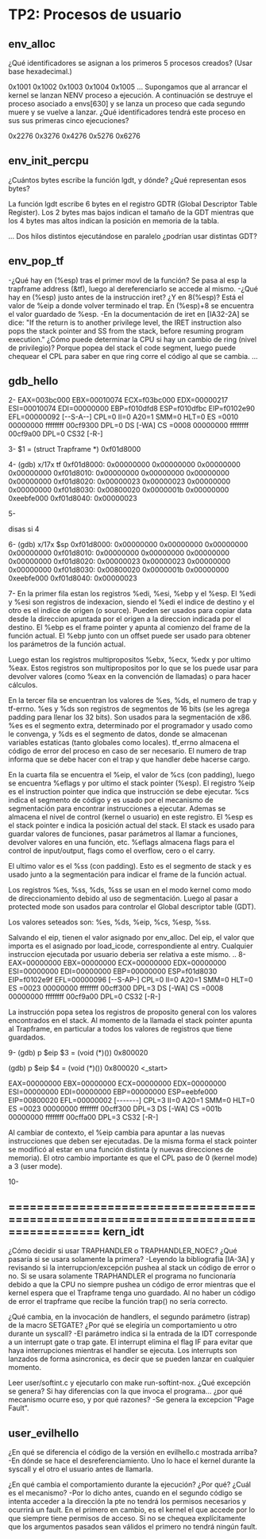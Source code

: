 TP2: Procesos de usuario
========================

env_alloc
---------
¿Qué identificadores se asignan a los primeros 5 procesos creados? (Usar base hexadecimal.)

0x1001
0x1002
0x1003
0x1004
0x1005
...
Supongamos que al arrancar el kernel se lanzan NENV proceso a ejecución. A continuación se destruye el proceso asociado a envs[630] y se lanza un proceso que cada segundo muere y se vuelve a lanzar. ¿Qué identificadores tendrá este proceso en sus sus primeras cinco ejecuciones?

0x2276
0x3276
0x4276
0x5276
0x6276



env_init_percpu
---------------
¿Cuántos bytes escribe la función lgdt, y dónde?
¿Qué representan esos bytes?

La función lgdt escribe 6 bytes en el registro GDTR (Global Descriptor Table Register).
Los 2 bytes mas bajos indican el tamaño de la GDT mientras que los 4 bytes mas altos indican la posición en memoria de la tabla.

...
Dos hilos distintos ejecutándose en paralelo ¿podrían usar distintas GDT?





env_pop_tf
----------
-¿Qué hay en (%esp) tras el primer movl de la función?
Se pasa al esp la trapframe address (&tf), luego al dereferenciarlo se accede al mismo.
-¿Qué hay en (%esp) justo antes de la instrucción iret? ¿Y en 8(%esp)?
Está el valor de %eip a donde volver terminado el trap. En (%esp)+8 se encuentra el valor guardado de %esp. 
-En la documentación de iret en [IA32-2A] se dice: "If the return is to another privilege level, the IRET instruction also pops the stack pointer and SS from the stack, before resuming program execution."
¿Cómo puede determinar la CPU si hay un cambio de ring (nivel de privilegio)?
Porque popea del stack el code segment, luego puede chequear el CPL para saber en que ring corre el código al que se cambia.
...


gdb_hello
---------
2-
EAX=003bc000 EBX=00010074 ECX=f03bc000 EDX=00000217
ESI=00010074 EDI=00000000 EBP=f010dfd8 ESP=f010dfbc
EIP=f0102e90 EFL=00000092 [--S-A--] CPL=0 II=0 A20=1 SMM=0 HLT=0
ES =0010 00000000 ffffffff 00cf9300 DPL=0 DS   [-WA]
CS =0008 00000000 ffffffff 00cf9a00 DPL=0 CS32 [-R-]

3-
$1 = (struct Trapframe *) 0xf01d8000

4-
(gdb) x/17x tf
0xf01d8000:	0x00000000	0x00000000	0x00000000	0x00000000
0xf01d8010:	0x00000000	0x00000000	0x00000000	0x00000000
0xf01d8020:	0x00000023	0x00000023	0x00000000	0x00000000
0xf01d8030:	0x00800020	0x0000001b	0x00000000	0xeebfe000
0xf01d8040:	0x00000023

5-

disas
si 4

6-
(gdb) x/17x $sp
0xf01d8000:	0x00000000	0x00000000	0x00000000	0x00000000
0xf01d8010:	0x00000000	0x00000000	0x00000000	0x00000000
0xf01d8020:	0x00000023	0x00000023	0x00000000	0x00000000
0xf01d8030:	0x00800020	0x0000001b	0x00000000	0xeebfe000
0xf01d8040:	0x00000023

7-
En la primer fila estan los registros %edi, %esi, %ebp y el %esp. El %edi y %esi son registros de indexacion, siendo el %edi el indice de destino y el otro es el indice de origen (o source). Pueden ser usados para copiar data desde la direccion apuntada por el origen a la direccion indicada por el destino. El %ebp es el frame pointer y apunta al comienzo del frame de la función actual. El %ebp junto con un offset puede ser usado para obtener los parámetros de la función actual.

Luego estan los registros multipropositos %ebx, %ecx, %edx y por ultimo %eax. Estos registros son multipropositos por lo que se los puede usar para devolver valores (como %eax en la convención de llamadas) o para hacer cálculos.

En la tercer fila se encuentran los valores de %es, %ds, el numero de trap y tf-errno. %es y %ds son registros de segmentos de 16 bits (se les agrega padding para llenar los 32 bits). Son usados para la segmentación de x86. %es es el segmento extra, determinado por el programador y usado como le convenga, y %ds es el segmento de datos, donde se almacenan variables estaticas (tanto globales como locales). tf_errno almacena el código de error del proceso en caso de ser necesario. El numero de trap informa que se debe hacer con el trap y que handler debe hacerse cargo.

En la cuarta fila se encuentra el %eip, el valor de %cs (con padding), luego se encuentra %eflags y por ultimo el stack pointer (%esp). El registro %eip es el instruction pointer que indica que instrucción se debe ejecutar. %cs indica el segmento de código y es usado por el mecanismo de segmentación para encontrar instrucciones a ejecutar. Ademas se almacena el nivel de control (kernel o usuario) en este registro. El %esp es el stack pointer e indica la posición actual del stack. El stack es usado para guardar valores de funciones, pasar parámetros al llamar a funciones, devolver valores en una función, etc. %eflags almacena flags para el control de input/output, flags como el overflow, cero o el carry.

El ultimo valor es el %ss (con padding). Esto es el segmento de stack y es usado junto a la segmentación para indicar el frame de la función actual.

Los registros %es, %ss, %ds, %ss se usan en el modo kernel como modo de direccionamiento debido al uso de segmentación. Luego al pasar a protected mode son usados para controlar el Global descriptor table (GDT).

Los valores seteados son: %es, %ds, %eip, %cs, %esp, %ss.
 
Salvando el eip, tienen el valor asignado por env_alloc.
Del eip, el valor que importa es el asignado por load_icode, correspondiente al entry. Cualquier instruccion ejecutada por usuario deberia ser relativa a este mismo.
..
8-
EAX=00000000 EBX=00000000 ECX=00000000 EDX=00000000
ESI=00000000 EDI=00000000 EBP=00000000 ESP=f01d8030
EIP=f0102e9f EFL=00000096 [--S-AP-] CPL=0 II=0 A20=1 SMM=0 HLT=0
ES =0023 00000000 ffffffff 00cff300 DPL=3 DS   [-WA]
CS =0008 00000000 ffffffff 00cf9a00 DPL=0 CS32 [-R-]

La instrucción popa setea los registros de proposito general con los valores encontrados en el stack. Al momento de la llamada el stack pointer apunta al Trapframe, en particular a todos los valores de registros que tiene guardados.

9-
(gdb) p $eip
$3 = (void (*)()) 0x800020

(gdb) p $eip
$4 = (void (*)()) 0x800020 <_start>

EAX=00000000 EBX=00000000 ECX=00000000 EDX=00000000
ESI=00000000 EDI=00000000 EBP=00000000 ESP=eebfe000
EIP=00800020 EFL=00000002 [-------] CPL=3 II=0 A20=1 SMM=0 HLT=0
ES =0023 00000000 ffffffff 00cff300 DPL=3 DS   [-WA]
CS =001b 00000000 ffffffff 00cffa00 DPL=3 CS32 [-R-]

Al cambiar de contexto, el %eip cambia para apuntar a las nuevas instrucciones que deben ser ejecutadas. De la misma forma el stack pointer se modificó al estar en una función distinta (y nuevas direcciones de memoria). El otro cambio importante es que el CPL paso de 0 (kernel mode) a 3 (user mode).


10-

===================================================================================
kern_idt
---------
¿Cómo decidir si usar TRAPHANDLER o TRAPHANDLER_NOEC? ¿Qué pasaría si se usara solamente la primera?
-Leyendo la bibliografia [IA-3A] y revisando si la interrupcion/excepción pushea al stack un código de error o no. Si se usara solamente TRAPHANDLER el programa no funcionaría debido a que la CPU no siempre pushea un código de error mientras que el kernel espera que el Trapframe tenga uno guardado. Al no haber un código de error el trapframe que recibe la función trap() no sería correcto.

¿Qué cambia, en la invocación de handlers, el segundo parámetro (istrap) de la macro SETGATE? ¿Por qué se elegiría un comportamiento u otro durante un syscall?
-El parámetro indica si la entrada de la IDT corresponde a un interrupt gate o trap gate. El interrupt elimina el flag IF para evitar que haya interrupciones mientras el handler se ejecuta. Los interrupts son lanzados de forma asincronica, es decir que se pueden lanzar en cualquier momento.

Leer user/softint.c y ejecutarlo con make run-softint-nox. ¿Qué excepción se genera? Si hay diferencias con la que invoca el programa… ¿por qué mecanismo ocurre eso, y por qué razones?
-Se genera la excepcion "Page Fault".

user_evilhello
--------
¿En qué se diferencia el código de la versión en evilhello.c mostrada arriba?
-En dónde se hace el desreferenciamiento. Uno lo hace el kernel durante la syscall y el otro el usuario antes de llamarla.

¿En qué cambia el comportamiento durante la ejecución? ¿Por qué? ¿Cuál es el mecanismo?
-Por lo dicho antes, cuando en el segundo código se intenta acceder a la dirección la pte no tendrá los permisos necesarios y ocurrirá un fault. En el primero en cambio, es el kernel el que accede por lo que siempre tiene permisos de acceso. Si no se chequea explícitamente que los argumentos pasados sean válidos el primero no tendrá ningún fault.


